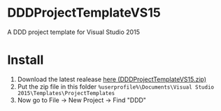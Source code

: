 # DDDProjectTemplateVS15
A DDD project template for Visual Studio 2015

# Install

1. Download the latest realease [here (DDDProjectTemplateVS15.zip)](https://github.com/AlbertoMonteiro/DDDProjectTemplateVS15/releases/latest)
2. Put the zip file in this folder `%userprofile%\Documents\Visual Studio 2015\Templates\ProjectTemplates`
3. Now go to File -> New Project -> Find "DDD"
